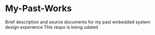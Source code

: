 # My-Past-Works
Brief description and source documents for my past embedded system design experience
This respo is being udated
